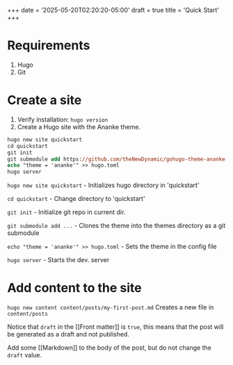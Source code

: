 +++
date = '2025-05-20T02:20:20-05:00'
draft = true
title = 'Quick Start'
+++

# Requirements
1. Hugo
2. Git

# Create a site
1. Verify installation: `hugo version`
2. Create a Hugo site with the Ananke theme.
```ps
hugo new site quickstart
cd quickstart
git init
git submodule add https://github.com/theNewDynamic/gohugo-theme-ananke.git themes/ananke
echo "theme = 'ananke'" >> hugo.toml
hugo server
```

`hugo new site quickstart` - Initializes hugo directory in 'quickstart'

`cd quickstart` - Change directory to 'quickstart'

`git init` - Initialize git repo in current dir.

`git submodule add ...` - Clones the theme into the themes directory as a git submodule

`echo "theme = 'ananke'" >> hugo.toml` - Sets the theme in the config file

`hugo server` - Starts the dev. server

# Add content to the site
`hugo new content content/posts/my-first-post.md`
Creates a new file in `content/posts`

Notice that `draft` in the [[Front matter]] is `true`, this means that the post will be generated as a draft and not published.

Add some [[Markdown]] to the body of the post, but do not change the `draft` value.

